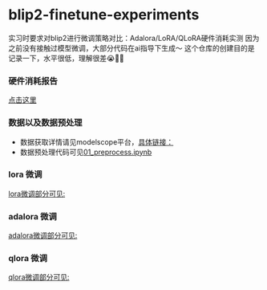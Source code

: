 # blip2-finetune-experiments
实习时要求对blip2进行微调策略对比：Adalora/LoRA/QLoRA硬件消耗实测 因为之前没有接触过模型微调，大部分代码在ai指导下生成～ 这个仓库的创建目的是记录一下，水平很低，理解很差😭🥹🥹

### 硬件消耗报告
[点击这里](./report.md)

### 数据以及数据预处理
- 数据获取详情请见modelscope平台，[具体链接：](https://www.modelscope.cn/datasets/Northkim/archive_processed_data_by_class)<br>
- 数据预处理代码可见[01_preprocess.ipynb](./01_preprocess.ipynb)

### lora 微调
[lora微调部分可见:](./lora)

### adalora 微调
[adalora微调部分可见:](./adapter)

### qlora 微调
[qlora微调部分可见:](./qlora)




